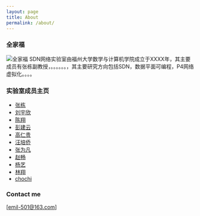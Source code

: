 ```yaml
---
layout: page
title: About
permalink: /about/
---
```

### 全家福
![全家福](https://raw.githubusercontent.com/Emil-501/emil-501.github.io/master/images/family.jpg)
SDN网络实验室由福州大学数学与计算机学院成立于XXXX年，其主要成员有张栋副教授，。。。。。。，其主要研究方向包括SDN，数据平面可编程，P4网络虚拟化。。。。


### 实验室成员主页
- [张栋](https://eastar110.github.io/)
- [刘宇欣](https://yuxinliu.github.io)
- [陈翔](https://wasdns.github.io/Hall-of-Fame/)
- [彭建云](https://sstriver.github.io/sdnlab)
- [高仁贵](https://grglym.github.io/)
- [汪培侨](https://peiqiaoWang.github.io/personal/)
- [张为凡](https://keepthebeats.github.io/)
- [赵畅](https://zcplayground.github.io/) 
- [杨艺](https://deepyy.github.io/)
- [林翔](https://bazinga4869.github.io/)
- [chochi](https://chochi1st.github.io//)
### Contact me

[emil-501@163.com]
